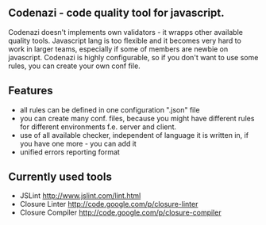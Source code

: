 ## Codenazi - code quality tool for javascript.

Codenazi doesn't implements own validators - it wrapps other available quality tools. 
Javascript lang is too flexible and it becomes very hard to work in larger teams, especially if some of members are newbie on javascript.
Codenazi is highly configurable, so if you don't want to use some rules, you can create your own conf file.

## Features
- all rules can be defined in one configuration ".json" file
- you can create many conf. files, because you might have different rules for different environments f.e. server and client.
- use of all available checker, independent of language it is written in, if you have one more - you can add it
- unified errors reporting format

## Currently used tools
  - JSLint http://www.jslint.com/lint.html
  - Closure Linter http://code.google.com/p/closure-linter
  - Closure Compiler http://code.google.com/p/closure-compiler
